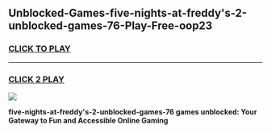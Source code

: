 
## Unblocked-Games-five-nights-at-freddy's-2-unblocked-games-76-Play-Free-oop23
<h3>
<a href="https://premium76.site?title=five-nights-at-freddy's-2-unblocked-games-76&ref=15A">CLICK TO PLAY</a></h3>
<hr>

<h3>
<a href="https://premium76.site?title=five-nights-at-freddy's-2-unblocked-games-76&ref=15A">CLICK 2 PLAY</a>
  
</h3>

<a href="https://premium76.site?title=five-nights-at-freddy's-2-unblocked-games-76&ref=15A"><img src="https://clearcache.store/games.png"></a>


**five-nights-at-freddy's-2-unblocked-games-76 games unblocked: Your Gateway to Fun and Accessible Online Gaming**
